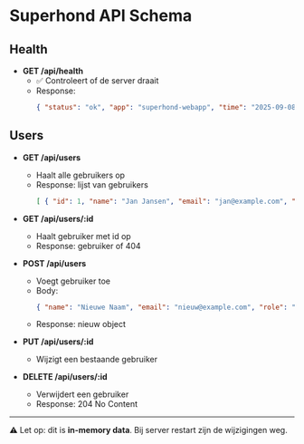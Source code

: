 # Superhond API Schema

## Health
- **GET /api/health**
  - ✅ Controleert of de server draait
  - Response:
    ```json
    { "status": "ok", "app": "superhond-webapp", "time": "2025-09-08T10:00:00.000Z" }
    ```

## Users
- **GET /api/users**
  - Haalt alle gebruikers op
  - Response: lijst van gebruikers
    ```json
    [ { "id": 1, "name": "Jan Jansen", "email": "jan@example.com", "role": "Trainer" } ]
    ```

- **GET /api/users/:id**
  - Haalt gebruiker met id op
  - Response: gebruiker of 404

- **POST /api/users**
  - Voegt gebruiker toe
  - Body:
    ```json
    { "name": "Nieuwe Naam", "email": "nieuw@example.com", "role": "Admin" }
    ```
  - Response: nieuw object

- **PUT /api/users/:id**
  - Wijzigt een bestaande gebruiker

- **DELETE /api/users/:id**
  - Verwijdert een gebruiker
  - Response: 204 No Content

---

⚠️ Let op: dit is **in-memory data**. Bij server restart zijn de wijzigingen weg.
